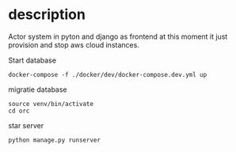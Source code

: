 
# description
Actor system in pyton and django as frontend
at this moment it just provision and stop aws cloud instances.


Start database
```
docker-compose -f ./docker/dev/docker-compose.dev.yml up
```

migratie database

```
source venv/bin/activate
cd orc

```
star server
```
python manage.py runserver
```
